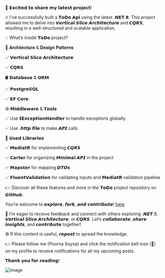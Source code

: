 🚀 𝗘𝘅𝗰𝗶𝘁𝗲𝗱 𝘁𝗼 𝘀𝗵𝗮𝗿𝗲 𝗺𝘆 𝗹𝗮𝘁𝗲𝘀𝘁 𝗽𝗿𝗼𝗷𝗲𝗰𝘁! 

🔥 I've successfully built a 𝗧𝗼𝗗𝗼 𝗔𝗽𝗶 using the latest .𝗡𝗘𝗧 𝟴. This project allowed me to delve into 𝙑𝙚𝙧𝙩𝙞𝙘𝙖𝙡 𝙎𝙡𝙞𝙘𝙚 𝘼𝙧𝙘𝙝𝙞𝙩𝙚𝙘𝙩𝙪𝙧𝙚 and 𝘾𝙌𝙍𝙎, resulting in a well-structured and scalable application.

💡 What’s inside 𝗧𝗼𝗗𝗼 project?

📐 𝐀𝐫𝐜𝐡𝐢𝐭𝐞𝐜𝐭𝐮𝐫𝐞 & 𝐃𝐞𝐬𝐢𝐠𝐧 𝐏𝐚𝐭𝐭𝐞𝐫𝐧𝐬

✅ 𝗩𝗲𝗿𝘁𝗶𝗰𝗮𝗹 𝗦𝗹𝗶𝗰𝗲 𝗔𝗿𝗰𝗵𝗶𝘁𝗲𝗰𝘁𝘂𝗿𝗲

✅ 𝗖𝗤𝗥𝗦

🛢 𝗗𝗮𝘁𝗮𝗯𝗮𝘀𝗲 & 𝗢𝗥𝗠

✅ 𝗣𝗼𝘀𝘁𝗴𝗿𝗲𝗦𝗤𝗟

✅ 𝗘𝗙 𝗖𝗼𝗿𝗲

⚙️ 𝗠𝗶𝗱𝗱𝗹𝗲𝘄𝗮𝗿𝗲 & 𝗧𝗼𝗼𝗹𝘀 

✅ Use 𝗜𝗘𝘅𝗰𝗲𝗽𝘁𝗶𝗼𝗻𝗛𝗮𝗻𝗱𝗹𝗲𝗿 to handle exceptions globally

✅ Use .𝙝𝙩𝙩𝙥 𝙛𝙞𝙡𝙚 to make 𝘼𝙋𝙄 calls

🏫 𝗨𝘀𝗲𝗱 𝗟𝗶𝗯𝗿𝗮𝗿𝗶𝗲𝘀

✅ 𝗠𝗲𝗱𝗶𝗮𝘁𝗥 for implementing 𝘾𝙌𝙍𝙎

✅ 𝗖𝗮𝗿𝘁𝗲𝗿 for organizing 𝙈𝙞𝙣𝙞𝙢𝙖𝙡 𝘼𝙋𝙄 in the project

✅ 𝗠𝗮𝗽𝘀𝘁𝗲𝗿 for mapping 𝘿𝙏𝙊𝙨

✅ 𝗙𝗹𝘂𝗲𝗻𝘁𝗩𝗮𝗹𝗶𝗱𝗮𝘁𝗶𝗼𝗻 for validating inputs and 𝗠𝗲𝗱𝗶𝗮𝘁𝗥 validation pipeline


👉 Discover all these features and more in the 𝗧𝗼𝗗𝗼 project repository on 𝙂𝙞𝙩𝙃𝙪𝙗.

You’re welcome to 𝙚𝙭𝙥𝙡𝙤𝙧𝙚, 𝙛𝙤𝙧𝙠, 𝙖𝙣𝙙 𝙘𝙤𝙣𝙩𝙧𝙞𝙗𝙪𝙩𝙚!
 [here](https://github.com/poorna-soysa/todo-app)

🤝 I’m eager to receive feedback and connect with others exploring .𝙉𝙀𝙏 8, 𝙑𝙚𝙧𝙩𝙞𝙘𝙖𝙡 𝙎𝙡𝙞𝙘𝙚 𝘼𝙧𝙘𝙝𝙞𝙩𝙚𝙘𝙩𝙪𝙧𝙚, or 𝘾𝙌𝙍𝙎. Let’s 𝙘𝙤𝙡𝙡𝙖𝙗𝙤𝙧𝙖𝙩𝙚, 𝙨𝙝𝙖𝙧𝙚 𝙞𝙣𝙨𝙞𝙜𝙝𝙩𝙨, and 𝙘𝙤𝙣𝙩𝙧𝙞𝙗𝙪𝙩𝙚 together!

♻️ If this content is useful, 𝙧𝙚𝙥𝙤𝙨𝙩 to spread the knowledge.

👉 Please follow me (Poorna Soysa) and click the notification bell icon (🔔) on my profile to receive notifications for all my upcoming posts.

𝗧𝗵𝗮𝗻𝗸 𝘆𝗼𝘂 𝗳𝗼𝗿 𝗿𝗲𝗮𝗱𝗶𝗻𝗴!

![image](https://github.com/user-attachments/assets/7003a4a3-54cc-431b-b245-05f35b52ef0e)


